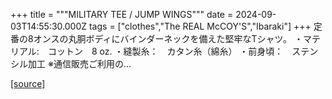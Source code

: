 +++
title = """MILITARY TEE / JUMP WINGS"""
date = 2024-09-03T14:55:30.000Z
tags = ["clothes","The REAL McCOY'S","Ibaraki"]
+++
定番の8オンスの丸胴ボディにバインダーネックを備えた堅牢なTシャツ。 ・マテリアル:　コットン　8 oz. ・縫製糸：　カタン糸（綿糸） ・前身頃：　ステンシル加工 ※通信販売ご利用の...

[[source]](https://the-realmccoys.ocnk.net/product/1356)
